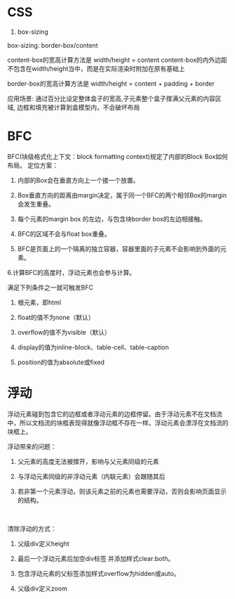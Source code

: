 #  CSS

1. box-sizing

box-sizing: border-box/content 

content-box的宽高计算方法是 width/height = content
content-box的内外边距不包含在width/height当中，而是在实际渲染时附加在原有基础上

border-box的宽高计算方法是 width/height = content + padding + border

应用场景: 通过百分比设定整体盒子的宽高,子元素整个盒子撑满父元素的内容区域,
        边框和填充被计算到盒模型内，不会破坏布局
        
# BFC

BFC(块级格式化上下文：block formatting context)规定了内部的Block Box如何布局。
定位方案：

1. 内部的Box会在垂直方向上一个接一个放置。

2. Box垂直方向的距离由margin决定，属于同一个BFC的两个相邻Box的margin会发生重叠。

3. 每个元素的margin box 的左边，与包含块border box的左边相接触。

4. BFC的区域不会与float box重叠。

5. BFC是页面上的一个隔离的独立容器，容器里面的子元素不会影响到外面的元素。

6.计算BFC的高度时，浮动元素也会参与计算。


满足下列条件之一就可触发BFC

1. 根元素，即html

2. float的值不为none（默认）

3. overflow的值不为visible（默认）

4. display的值为inline-block、table-cell、table-caption

5. position的值为absolute或fixed

# 浮动

浮动元素碰到包含它的边框或者浮动元素的边框停留。由于浮动元素不在文档流中，所以文档流的块框表现得就像浮动框不存在一样。浮动元素会漂浮在文档流的块框上。

浮动带来的问题：

1. 父元素的高度无法被撑开，影响与父元素同级的元素

2. 与浮动元素同级的非浮动元素（内联元素）会跟随其后

3. 若非第一个元素浮动，则该元素之前的元素也需要浮动，否则会影响页面显示的结构。

 

清除浮动的方式：

1. 父级div定义height

2. 最后一个浮动元素后加空div标签 并添加样式clear:both。

3. 包含浮动元素的父标签添加样式overflow为hidden或auto。

4. 父级div定义zoom



